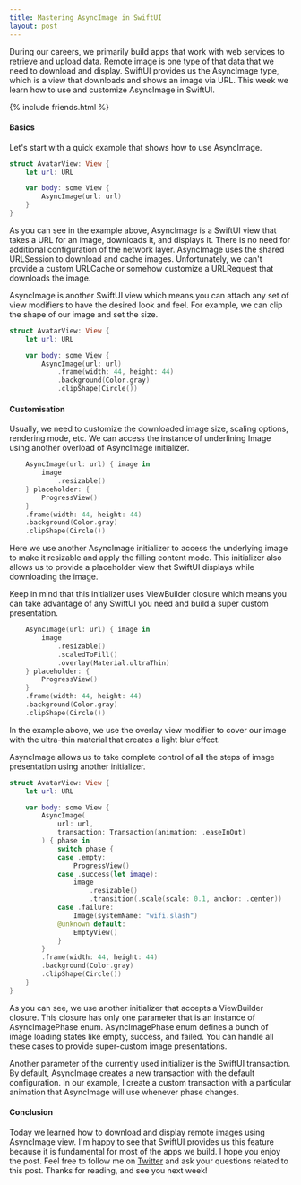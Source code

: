 ```yaml
---
title: Mastering AsyncImage in SwiftUI
layout: post
---
```


During our careers, we primarily build apps that work with web services to retrieve and upload data. Remote image is one type of that data that we need to download and display. SwiftUI provides us the AsyncImage type, which is a view that downloads and shows an image via URL. This week we learn how to use and customize AsyncImage in SwiftUI.

{% include friends.html %}

#### Basics
Let's start with a quick example that shows how to use AsyncImage.

```swift
struct AvatarView: View {
    let url: URL

    var body: some View {
        AsyncImage(url: url)
    }
}
```

As you can see in the example above, AsyncImage is a SwiftUI view that takes a URL for an image, downloads it, and displays it. There is no need for additional configuration of the network layer. AsyncImage uses the shared URLSession to download and cache images. Unfortunately, we can't provide a custom URLCache or somehow customize a URLRequest that downloads the image.

AsyncImage is another SwiftUI view which means you can attach any set of view modifiers to have the desired look and feel. For example, we can clip the shape of our image and set the size.

```swift
struct AvatarView: View {
    let url: URL

    var body: some View {
        AsyncImage(url: url)
            .frame(width: 44, height: 44)
            .background(Color.gray)
            .clipShape(Circle())
```

#### Customisation
Usually, we need to customize the downloaded image size, scaling options, rendering mode, etc. We can access the instance of underlining Image using another overload of AsyncImage initializer.

```swift
    AsyncImage(url: url) { image in
        image
            .resizable()
    } placeholder: {
        ProgressView()
    }
    .frame(width: 44, height: 44)
    .background(Color.gray)
    .clipShape(Circle())
```

Here we use another AsyncImage initializer to access the underlying image to make it resizable and apply the filling content mode. This initializer also allows us to provide a placeholder view that SwiftUI displays while downloading the image.

Keep in mind that this initializer uses ViewBuilder closure which means you can take advantage of any SwiftUI you need and build a super custom presentation. 

```swift
    AsyncImage(url: url) { image in
        image
            .resizable()
            .scaledToFill()
            .overlay(Material.ultraThin)
    } placeholder: {
        ProgressView()
    }
    .frame(width: 44, height: 44)
    .background(Color.gray)
    .clipShape(Circle())
```

In the example above, we use the overlay view modifier to cover our image with the ultra-thin material that creates a light blur effect.

AsyncImage allows us to take complete control of all the steps of image presentation using another initializer.

```swift
struct AvatarView: View {
    let url: URL

    var body: some View {
        AsyncImage(
            url: url,
            transaction: Transaction(animation: .easeInOut)
        ) { phase in
            switch phase {
            case .empty:
                ProgressView()
            case .success(let image):
                image
                    .resizable()
                    .transition(.scale(scale: 0.1, anchor: .center))
            case .failure:
                Image(systemName: "wifi.slash")
            @unknown default:
                EmptyView()
            }
        }
        .frame(width: 44, height: 44)
        .background(Color.gray)
        .clipShape(Circle())
    }
}
```

As you can see, we use another initializer that accepts a ViewBuilder closure. This closure has only one parameter that is an instance of AsyncImagePhase enum. AsyncImagePhase enum defines a bunch of image loading states like empty, success, and failed. You can handle all these cases to provide super-custom image presentations.	

Another parameter of the currently used initializer is the SwiftUI transaction. By default, AsyncImage creates a new transaction with the default configuration. In our example, I create a custom transaction with a particular animation that AsyncImage will use whenever phase changes.

#### Conclusion
Today we learned how to download and display remote images using AsyncImage view. I'm happy to see that SwiftUI provides us this feature because it is fundamental for most of the apps we build. I hope you enjoy the post. Feel free to follow me on [Twitter](https://twitter.com/mecid) and ask your questions related to this post. Thanks for reading, and see you next week!